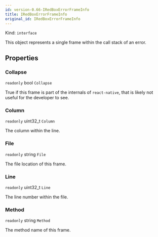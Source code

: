 ```yaml
---
id: version-0.66-IRedBoxErrorFrameInfo
title: IRedBoxErrorFrameInfo
original_id: IRedBoxErrorFrameInfo
---
```


Kind: `interface`



This object represents a single frame within the call stack of an error.

## Properties
### Collapse
`readonly`  bool `Collapse`

True if this frame is part of the internals of `react-native`, that is likely not useful for the developer to see.

### Column
`readonly`  uint32_t `Column`

The column within the line.

### File
`readonly`  string `File`

The file location of this frame.

### Line
`readonly`  uint32_t `Line`

The line number within the file.

### Method
`readonly`  string `Method`

The method name of this frame.




